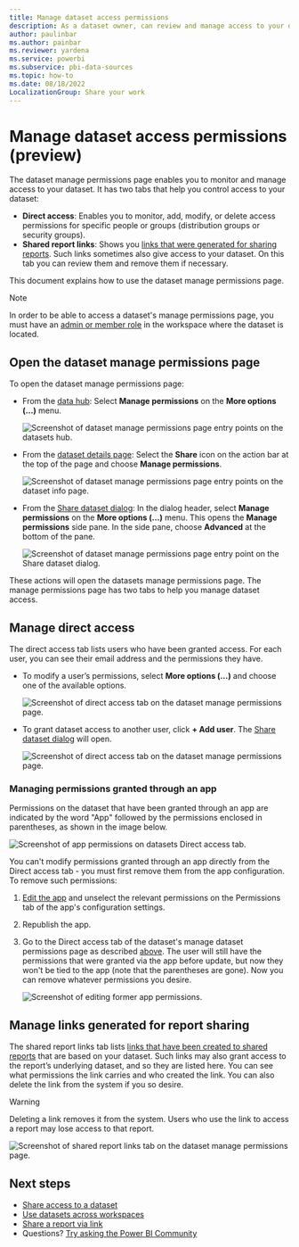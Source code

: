 ```yaml
---
title: Manage dataset access permissions
description: As a dataset owner, can review and manage access to your dataset, to help keep your sensitive data secure.
author: paulinbar
ms.author: painbar
ms.reviewer: yardena
ms.service: powerbi
ms.subservice: pbi-data-sources
ms.topic: how-to
ms.date: 08/18/2022
LocalizationGroup: Share your work
---
```

# Manage dataset access permissions (preview)

The dataset manage permissions page enables you to monitor and manage access to your dataset. It has two tabs that help you control access to your dataset:
* **Direct access**: Enables you to monitor, add, modify, or delete access permissions for specific people or groups (distribution groups or security groups).
* **Shared report links**: Shows you [links that were generated for sharing reports](../collaborate-share/service-share-dashboards.md). Such links sometimes also give access to your dataset. On this tab you can review them and remove them if necessary.

This document explains how to use the dataset manage permissions page.

>[!NOTE]
> In order to be able to access a dataset's manage permissions page, you must have an [admin or member role](../collaborate-share/service-roles-new-workspaces.md) in the workspace where the dataset is located.

## Open the dataset manage permissions page

To open the dataset manage permissions page:

* From the [data hub](service-data-hub.md#find-the-data-you-need): Select **Manage permissions** on the **More options (…)** menu.

    ![Screenshot of dataset manage permissions page entry points on the datasets hub.](media/service-datasets-manage-access-permissions/power-bi-dataset-manage-permissions-entry-datasets-hub-page.png)

* From the [dataset details page](service-dataset-details-page.md#supported-actions): Select the **Share** icon on the action bar at the top of the page and choose **Manage permissions**.

    ![Screenshot of dataset manage permissions page entry points on the dataset info page.](media/service-datasets-manage-access-permissions/power-bi-dataset-manage-permissions-entry-dataset-info-page.png)

* From the [Share dataset dialog](service-datasets-share.md): In the dialog header, select **Manage permissions** on the **More options (…)** menu. This opens the **Manage permissions** side pane. In the side pane, choose **Advanced** at the bottom of the pane.

    ![Screenshot of dataset manage permissions page entry point on the Share dataset dialog.](media/service-datasets-manage-access-permissions/power-bi-dataset-manage-permissions-entry-share-dataset-dialog.png)
 
These actions will open the datasets manage permissions page. The manage permissions page has two tabs to help you manage dataset access.

## Manage direct access

The direct access tab lists users who have been granted access. For each user, you can see their email address and the permissions they have.

* To modify a user’s permissions, select **More options (…)** and choose one of the available options.

    ![Screenshot of direct access tab on the dataset manage permissions page.](media/service-datasets-manage-access-permissions/power-bi-dataset-direct-access-tab-modify.png)

* To grant dataset access to another user, click **+ Add user**. The [Share dataset dialog](service-datasets-share.md) will open.

    ![Screenshot of direct access tab on the dataset manage permissions page.](media/service-datasets-manage-access-permissions/power-bi-dataset-direct-access-tab-add-user.png)

### Managing permissions granted through an app

Permissions on the dataset that have been granted through an app are indicated by the word "App" followed by the permissions enclosed in parentheses, as shown in the image below.

![Screenshot of app permissions on datasets Direct access tab.](media/service-datasets-manage-access-permissions/power-bi-dataset-direct-access-tab-app-permissions.png)

You can't modify permissions granted through an app directly from the Direct access tab - you must first remove them from the app configuration. To remove such permissions:

1. [Edit the app](../collaborate-share/service-create-distribute-apps.md#change-your-published-app) and unselect the relevant permissions on the Permissions tab of the app's configuration settings.

1. Republish the app.

1. Go to the Direct access tab of the dataset's manage dataset permissions page as described [above](#manage-direct-access). The user will still have the permissions that were granted via the app before update, but now they won't be tied to the app (note that the parentheses are gone). Now you can remove whatever permissions you desire.

    ![Screenshot of editing former app permissions.](media/service-datasets-manage-access-permissions/power-bi-dataset-direct-access-tab-app-permissions-remove.png)

## Manage links generated for report sharing

The shared report links tab lists [links that have been created to shared reports](../collaborate-share/service-share-dashboards.md) that are based on your dataset. Such links may also grant access to the report’s underlying dataset, and so they are listed here. You can see what permissions the link carries and who created the link. You can also delete the link from the system if you so desire.

>[!WARNING]
> Deleting a link removes it from the system. Users who use the link to access a report may lose access to that report.

![Screenshot of shared report links tab on the dataset manage permissions page.](media/service-datasets-manage-access-permissions/power-bi-dataset-shared-report-links-tab.png)

## Next steps

* [Share access to a dataset](service-datasets-share.md)
* [Use datasets across workspaces](service-datasets-across-workspaces.md)
* [Share a report via link](../collaborate-share/service-share-dashboards.md#share-a-report-via-link)
* Questions? [Try asking the Power BI Community](https://community.powerbi.com/)

